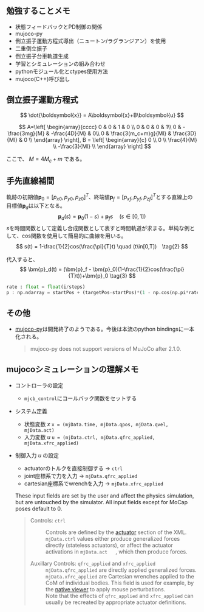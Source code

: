 ## 勉強することメモ
- 状態フィードバックとPD制御の関係
- mujoco-py
- 倒立振子運動方程式導出（ニュートン/ラグランジアン）を使用
- 二重倒立振子
- 倒立振子台車軌道生成
- 学習とシミュレーションの組み合わせ
- pythonモジュール化とctypes使用方法
- mujoco(C++)呼び出し

## 倒立振子運動方程式
$$ 
\dot{\boldsymbol{x}} = A\boldsymbol{x}+B\boldsymbol{u}
$$

$$
A=\left[
\begin{array}{cccc}
0 & 0 & 1 & 0 \\
0 & 0 & 0 & 1\\
0 & -\frac{3mg}{M} & -\frac{4D}{M} & 0\\
0 & \frac{3(m_c+m)g}{Ml} & \frac{3D}{Ml} & 0 \\
\end{array}
\right],  
B = \left[
\begin{array}{c}
0 \\
0 \\
\frac{4}{M} \\
-\frac{3}{Ml} \\
\end{array}
\right] 
$$ 

ここで、 $M=4M_c+m$ である。



## 手先直線補間
軌跡の初期値$\bm{p}_0=[p_{x0}, p_{y0}, p_{z0}]^{T}$、終端値$\bm{p}_f=[p_{xf}, p_{yf}, p_{zf}]^{T}$とする直線上の目標値$\bm{p}_d$は以下となる。
$$
\bm{p}_d(s) = \bm{p}_0(1-s)+\bm{p}_fs \quad (s\in[0,1]) \tag{1}
$$
$s$を時間関数として定義し合成関数として表すと時間軌道が求まる。単純な例として、cos関数を使用して簡易的に曲線を用いる。
$$
s(t) = 1-\frac{1}{2}cos(\frac{\pi}{T}t) \quad (t\in[0,T])　\tag{2}
$$

代入すると、
$$
\bm{p}_d(t) = (\bm{p}_f - \bm{p}_0)(1-\frac{1}{2}cos(\frac{\pi}{T}t))+\bm{p}_0 \tag{3}
$$
```python
rate : float = float(i/steps)
p : np.ndarray = startPos + (targetPos-startPos)*(1 - np.cos(np.pi*rate))/2 # [deg]
```

## その他
- [mujoco-py](https://github.com/openai/mujoco-py)は開発終了のようである。今後は本流のpython bindingsに一本化される。
  > mujoco-py does not support versions of MuJoCo after 2.1.0.


## mujocoシミュレーションの理解メモ

- コントローラの設定
  - `mjcb_control`にコールバック関数をセットする

- システム定義
  - 状態変数 $x$   `x = (mjData.time, mjData.qpos, mjData.qvel, mjData.act)`
  - 入力変数 $u$   `u = (mjData.ctrl, mjData.qfrc_applied, mjData.xfrc_applied)` 

- 制御入力 $u$ の設定
  - actuatorのトルクを直接制御する -> `ctrl`
  - joint座標系で力を入力 -> `mjData.qfrc_applied`
  - cartesian座標系でwrenchを入力 -> `mjData.xfrc_applied`

  <p>These input fields are set by the user and affect the physics simulation, but are untouched by the simulator. All input
  fields except for MoCap poses default to 0.</p>
  <blockquote>
  <div><dl>
  <dt>Controls: <code class="docutils literal notranslate"><span class="pre">ctrl</span></code></dt><dd><p>Controls are defined by the <a class="reference internal"  href="XMLreference.html#actuator"><span class="std std-ref">actuator</span></a> section of the XML. <code class="docutils literal notranslate"><span  class="pre">mjData.ctrl</span></code> values either produce
  generalized forces directly (stateless actuators), or affect the actuator activations in <code class="docutils literal notranslate"><span class="pre">mjData.act</span>   </code>, which then
  produce forces.</p>
  </dd>
  <dt>Auxillary Controls: <code class="docutils literal notranslate"><span class="pre">qfrc_applied</span></code> and <code class="docutils literal notranslate"><span  class="pre">xfrc_applied</span></code></dt><dd><div class="line-block">
  <div class="line"><code class="docutils literal notranslate"><span class="pre">mjData.qfrc_applied</span></code> are directly applied generalized forces.</div>
  <div class="line"><code class="docutils literal notranslate"><span class="pre">mjData.xfrc_applied</span></code> are Cartesian wrenches applied to the CoM of individual  bodies. This field is used for
  example, by the <a class="reference internal" href="programming/samples.html#sasimulate"><span class="std std-ref">native viewer</span></a> to apply mouse  perturbations.</div>
  <div class="line">Note that the effects of <code class="docutils literal notranslate"><span class="pre">qfrc_applied</span></code> and <code class="docutils literal  notranslate"><span class="pre">xfrc_applied</span></code> can usually be recreated by appropriate actuator
  definitions.</div>
  </div>
  </dd>
  </dl>
  </div></blockquote>

